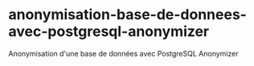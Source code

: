 # anonymisation-base-de-donnees-avec-postgresql-anonymizer
Anonymisation d'une base de données avec PostgreSQL Anonymizer
